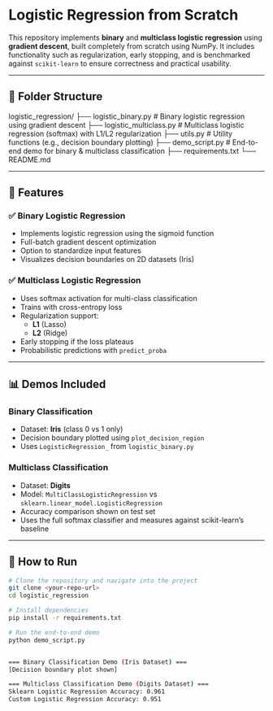 # Logistic Regression from Scratch

This repository implements **binary** and **multiclass logistic regression** using **gradient descent**, built completely from scratch using NumPy. It includes functionality such as regularization, early stopping, and is benchmarked against `scikit-learn` to ensure correctness and practical usability.

---

## 📁 Folder Structure

logistic_regression/
├── logistic_binary.py # Binary logistic regression using gradient descent
├── logistic_multiclass.py # Multiclass logistic regression (softmax) with L1/L2 regularization
├── utils.py # Utility functions (e.g., decision boundary plotting)
├── demo_script.py # End-to-end demo for binary & multiclass classification
├── requirements.txt
└── README.md


---

## 📌 Features

### ✅ Binary Logistic Regression
- Implements logistic regression using the sigmoid function
- Full-batch gradient descent optimization
- Option to standardize input features
- Visualizes decision boundaries on 2D datasets (Iris)

### ✅ Multiclass Logistic Regression
- Uses softmax activation for multi-class classification
- Trains with cross-entropy loss
- Regularization support:
  - **L1** (Lasso)
  - **L2** (Ridge)
- Early stopping if the loss plateaus
- Probabilistic predictions with `predict_proba`

---

## 📊 Demos Included

### Binary Classification
- Dataset: **Iris** (class 0 vs 1 only)
- Decision boundary plotted using `plot_decision_region`
- Uses `LogisticRegression_` from `logistic_binary.py`

### Multiclass Classification
- Dataset: **Digits**
- Model: `MultiClassLogisticRegression` vs `sklearn.linear_model.LogisticRegression`
- Accuracy comparison shown on test set
- Uses the full softmax classifier and measures against scikit-learn’s baseline

---

## 🚀 How to Run

```bash
# Clone the repository and navigate into the project
git clone <your-repo-url>
cd logistic_regression

# Install dependencies
pip install -r requirements.txt

# Run the end-to-end demo
python demo_script.py


=== Binary Classification Demo (Iris Dataset) ===
[Decision boundary plot shown]

=== Multiclass Classification Demo (Digits Dataset) ===
Sklearn Logistic Regression Accuracy: 0.961
Custom Logistic Regression Accuracy: 0.951

